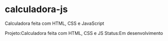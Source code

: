 # calculadora-js
Calculadora feita com HTML, CSS e JavaScript

Projeto:Calculadora feita com HTML, CSS e JS
Status:Em desenvolvimento

